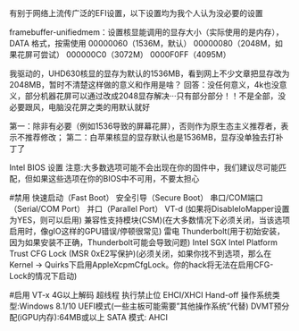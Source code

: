 有别于网络上流传广泛的EFI设置，以下设置均为我个人认为没必要的设置

framebuffer-unifiedmem：设置核显能调用的显存大小（实际使用的是内存），DATA 格式，按需使用
00000060（1536M，默认）
00000080（2048M，如果花屏可尝试）
000000C0（3072M）
0000F0FF（4095M）

我驱动的，UHD630核显的显存为默认的1536MB，看到网上不少文章把显存改为2048MB，暂时不清楚这样做的意义和作用是啥？
回答：没任何意义，4k也没意义，部分机器花屏可以通过改成2048显存解决···只有部分部分！！不是全部，没必要跟风，电脑没花屏之类的用默认就好

第一：除非有必要（例如1536导致的屏幕花屏），否则作为原生态主义推荐者，表示不推荐修改；
第二：白苹果核显的显存默认也是1536MB，显存没单独去打补丁了


Intel BIOS 设置
注意:大多数选项可能不会出现在你的固件中，我们建议尽可能匹配，但如果这些选项在你的BIOS中不可用，不要太担心

#禁用
快速启动（Fast Boot）
安全引导（Secure Boot）
串口/COM端口（Serial/COM Port）
并口（Parallel Port）
VT-d (如果将DisableIoMapper设置为YES，则可以启用)
兼容性支持模块(CSM)(在大多数情况下必须关闭，当该选项启用时，像gIO这样的GPU错误/停顿很常见)
雷电 Thunderbolt(用于初始安装，因为如果安装不正确，Thunderbolt可能会导致问题)
Intel SGX
Intel Platform Trust
CFG Lock (MSR 0xE2写保护)(必须关闭，如果你找不到选项，那么在Kernel -> Quirks下启用AppleXcpmCfgLock。你的hack将无法在启用CFG-Lock的情况下启动)

#启用
VT-x
4G以上解码
超线程
执行禁止位
EHCI/XHCI Hand-off
操作系统类型:Windows 8.1/10 UEFI模式(一些主板可能需要”其他操作系统”代替)
DVMT预分配(iGPU内存):64MB或以上
SATA 模式: AHCI
